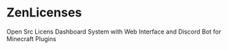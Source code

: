 # ZenLicenses
Open Src Licens Dashboard System with Web Interface and Discord Bot for Minecraft Plugins
